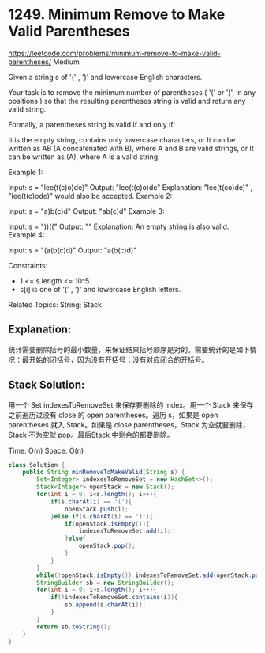 # 1249. Minimum Remove to Make Valid Parentheses
<https://leetcode.com/problems/minimum-remove-to-make-valid-parentheses/>
Medium

Given a string s of '(' , ')' and lowercase English characters. 

Your task is to remove the minimum number of parentheses ( '(' or ')', in any positions ) so that the resulting parentheses string is valid and return any valid string.

Formally, a parentheses string is valid if and only if:

It is the empty string, contains only lowercase characters, or
It can be written as AB (A concatenated with B), where A and B are valid strings, or
It can be written as (A), where A is a valid string.
 

Example 1:

Input: s = "lee(t(c)o)de)"
Output: "lee(t(c)o)de"
Explanation: "lee(t(co)de)" , "lee(t(c)ode)" would also be accepted.
Example 2:

Input: s = "a)b(c)d"
Output: "ab(c)d"
Example 3:

Input: s = "))(("
Output: ""
Explanation: An empty string is also valid.
Example 4:

Input: s = "(a(b(c)d)"
Output: "a(b(c)d)"
 

Constraints:

* 1 <= s.length <= 10^5
* s[i] is one of  '(' , ')' and lowercase English letters.

Related Topics: String; Stack

## Explanation: 
统计需要删除括号的最小数量，来保证结果括号顺序是对的。需要统计的是如下情况：最开始的闭括号，因为没有开括号；没有对应闭合的开括号。


## Stack Solution: 
用一个 Set indexesToRemoveSet 来保存要删除的 index。用一个 Stack 来保存之前遍历过没有 close 的 open parentheses。遍历 s，如果是 open parentheses 就入 Stack。如果是 close parentheses，Stack 为空就要删除，Stack 不为空就 pop。最后Stack 中剩余的都要删除。

Time: O(n)
Space: O(n)

```java
class Solution {
    public String minRemoveToMakeValid(String s) {
        Set<Integer> indexesToRemoveSet = new HashSet<>();
        Stack<Integer> openStack = new Stack();
        for(int i = 0; i<s.length(); i++){
            if(s.charAt(i) == '('){
                openStack.push(i);
            }else if(s.charAt(i) == ')'){
                if(openStack.isEmpty()){
                    indexesToRemoveSet.add(i);
                }else{
                    openStack.pop();
                }
            }
        }
        while(!openStack.isEmpty()) indexesToRemoveSet.add(openStack.pop());
        StringBuilder sb = new StringBuilder();
        for(int i = 0; i<s.length(); i++){
            if(!indexesToRemoveSet.contains(i)){
                sb.append(s.charAt(i));
            }
        }
        return sb.toString();
    }
}
```